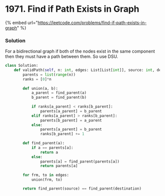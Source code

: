 # 1971. Find if Path Exists in Graph

{% embed url="https://leetcode.com/problems/find-if-path-exists-in-graph" %}

### Solution

For a bidirectional graph if both of the nodes exist in the same component then they must have a path between them. So use DSU.

```python
class Solution:
    def validPath(self, n: int, edges: List[List[int]], source: int, destination: int) -> bool:
        parents = list(range(n))
        ranks = [0]*n
        
        def union(a, b):
            a_parent = find_parent(a)
            b_parent = find_parent(b)
            
            if ranks[a_parent] < ranks[b_parent]:
                parents[a_parent] = b_parent
            elif ranks[a_parent] > ranks[b_parent]:
                parents[b_parent] = a_parent
            else:
                parents[a_parent] = b_parent
                ranks[b_parent] += 1
        
        def find_parent(a):
            if a == parents[a]:
                return a
            else:
                parents[a] = find_parent(parents[a])
                return parents[a]
        
        for frm, to in edges:
            union(frm, to)

        return find_parent(source) == find_parent(destination)

```
